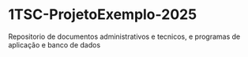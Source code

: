 # 1TSC-ProjetoExemplo-2025
Repositorio de documentos administrativos e tecnicos, e programas de aplicação e banco de dados
